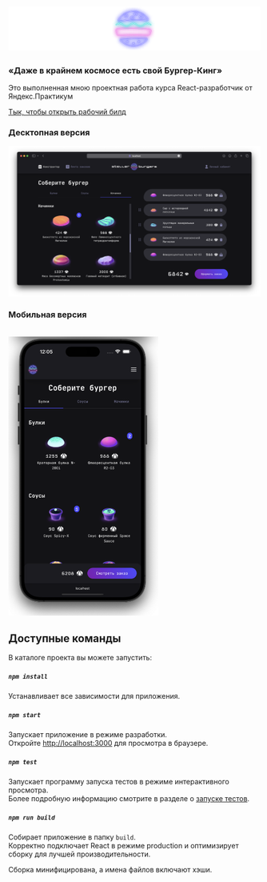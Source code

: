 # ![Stellar Burgers](https://github.com/Gitaristium/stellar-burgers/blob/main/src/images/github/logo.svg)

### «Даже в крайнем космосе есть свой Бургер-Кинг»

Это выполненная мною проектная работа курса React-разработчик от Яндекс.Практикум

[Тык, чтобы открыть рабочий билд](https://gitaristium.github.io/stellar-burgers/)

### Десктопная версия

![](https://github.com/Gitaristium/stellar-burgers/blob/main/src/images/github/screenshot.png)

### Мобильная версия

\
<img src="https://github.com/Gitaristium/stellar-burgers/blob/main/src/images/github/screenshot-mobile.png" width=300/>

## Доступные команды

В каталоге проекта вы можете запустить:

##### `npm install`

Устанавливает все зависимости для приложения.

##### `npm start`

Запускает приложение в режиме разработки.\
Откройте [http://localhost:3000](http://localhost:3000) для просмотра в браузере.

##### `npm test`

Запускает программу запуска тестов в режиме интерактивного просмотра.\
Более подробную информацию смотрите в разделе о [запуске тестов](https://facebook.github.io/create-react-app/docs/running-tests).

##### `npm run build`

Собирает приложение в папку `build`.\
Корректно подключает React в режиме production и оптимизирует сборку для лучшей производительности.

Сборка минифицирована, а имена файлов включают хэши.
